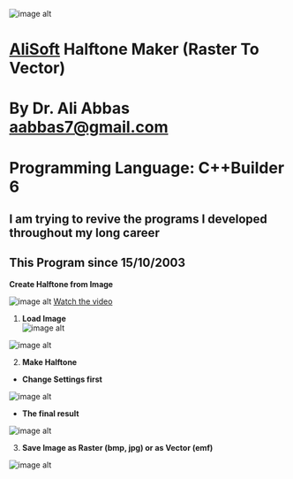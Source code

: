 ![image alt](https://github.com/aabbas77-web/AliSoft/blob/main/AliSoft128Transparent.png)
# [AliSoft](https://hodhods.com) Halftone Maker (Raster To Vector)
# By Dr. Ali Abbas aabbas7@gmail.com
# Programming Language: C++Builder 6
## I am trying to revive the programs I developed throughout my long career
## This Program since 15/10/2003

**Create Halftone from Image**

![image alt](https://github.com/aabbas77-web/Halftone-Maker/releases/download/FirstRelease/HalftoneVideo.png)
[Watch the video](https://youtu.be/Cf_dvVaLGM8)<br/>

1. **Load Image**<br/>
![image alt](https://github.com/aabbas77-web/Halftone-Maker/releases/download/FirstRelease/GIRL01.BMP)<br/>

![image alt](https://github.com/aabbas77-web/Halftone-Maker/releases/download/FirstRelease/LoadImage.png)<br/>

2. **Make Halftone**<br/>
-  **Change Settings first**<br/>

![image alt](https://github.com/aabbas77-web/Halftone-Maker/releases/download/FirstRelease/Settings.png)<br/>

-  **The final result**<br/>

![image alt](https://github.com/aabbas77-web/Halftone-Maker/releases/download/FirstRelease/MakeHalftone.png)<br/>

3. **Save Image as Raster (bmp, jpg) or as Vector (emf)**<br/>

![image alt](https://github.com/aabbas77-web/Halftone-Maker/releases/download/FirstRelease/GIRL01.JPG)<br/>

